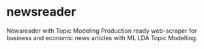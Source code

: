 # newsreader
Newsreader with Topic Modeling
Production ready web-scraper for business and economic news articles with  ML LDA Topic Modelling.
